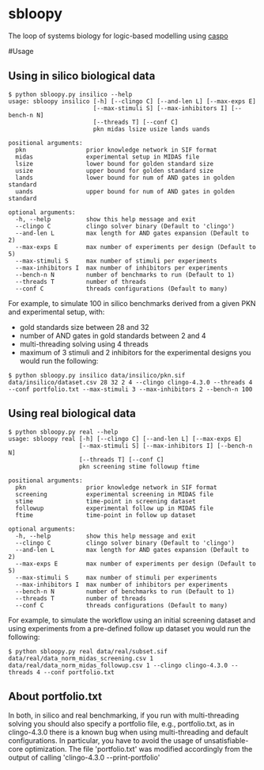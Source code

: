 # sbloopy
The loop of systems biology for logic-based modelling using [caspo](https://github.com/bioasp/caspo)

#Usage

## Using in silico biological data

```
$ python sbloopy.py insilico --help
usage: sbloopy insilico [-h] [--clingo C] [--and-len L] [--max-exps E]
                        [--max-stimuli S] [--max-inhibitors I] [--bench-n N]
                        [--threads T] [--conf C]
                        pkn midas lsize usize lands uands

positional arguments:
  pkn                 prior knowledge network in SIF format
  midas               experimental setup in MIDAS file
  lsize               lower bound for golden standard size
  usize               upper bound for golden standard size
  lands               lower bound for num of AND gates in golden standard
  uands               upper bound for num of AND gates in golden standard

optional arguments:
  -h, --help          show this help message and exit
  --clingo C          clingo solver binary (Default to 'clingo')
  --and-len L         max length for AND gates expansion (Default to 2)
  --max-exps E        max number of experiments per design (Default to 5)
  --max-stimuli S     max number of stimuli per experiments
  --max-inhibitors I  max number of inhibitors per experiments
  --bench-n N         number of benchmarks to run (Default to 1)
  --threads T         number of threads
  --conf C            threads configurations (Default to many)
```

For example, to simulate 100 in silico benchmarks derived from a given PKN and experimental setup, with:
- gold standards size between 28 and 32
- number of AND gates in gold standards between 2 and 4
- multi-threading solving using 4 threads
- maximum of 3 stimuli and 2 inhibitors for the experimental designs
you would run the following:

```
$ python sbloopy.py insilico data/insilico/pkn.sif data/insilico/dataset.csv 28 32 2 4 --clingo clingo-4.3.0 --threads 4 --conf portfolio.txt --max-stimuli 3 --max-inhibitors 2 --bench-n 100
```

## Using real biological data

```
$ python sbloopy.py real --help
usage: sbloopy real [-h] [--clingo C] [--and-len L] [--max-exps E]
                    [--max-stimuli S] [--max-inhibitors I] [--bench-n N]
                    [--threads T] [--conf C]
                    pkn screening stime followup ftime

positional arguments:
  pkn                 prior knowledge network in SIF format
  screening           experimental screening in MIDAS file
  stime               time-point in screening dataset
  followup            experimental follow up in MIDAS file
  ftime               time-point in follow up dataset

optional arguments:
  -h, --help          show this help message and exit
  --clingo C          clingo solver binary (Default to 'clingo')
  --and-len L         max length for AND gates expansion (Default to 2)
  --max-exps E        max number of experiments per design (Default to 5)
  --max-stimuli S     max number of stimuli per experiments
  --max-inhibitors I  max number of inhibitors per experiments
  --bench-n N         number of benchmarks to run (Default to 1)
  --threads T         number of threads
  --conf C            threads configurations (Default to many)
```

For example, to simulate the workflow using an initial screening dataset and using experiments from a pre-defined follow up dataset you would run the following:

```
$ python sbloopy.py real data/real/subset.sif data/real/data_norm_midas_screening.csv 1 data/real/data_norm_midas_followup.csv 1 --clingo clingo-4.3.0 --threads 4 --conf portfolio.txt
```

## About portfolio.txt
In both, in silico and real benchmarking, if you run with multi-threading solving you should also specify a portfolio file, e.g., portfolio.txt, as in clingo-4.3.0 there is a known bug when using multi-threading and default configurations. In particular, you have to avoid the usage of unsatisfiable-core optimization. The file 'portfolio.txt' was modified accordingly from the output of calling 'clingo-4.3.0 --print-portfolio'
